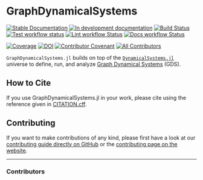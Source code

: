# GraphDynamicalSystems

[![Stable Documentation](https://img.shields.io/badge/docs-stable-blue.svg)](https://ReubenJ.github.io/GraphDynamicalSystems.jl/stable)
[![In development documentation](https://img.shields.io/badge/docs-dev-blue.svg)](https://ReubenJ.github.io/GraphDynamicalSystems.jl/dev)
[![Build Status](https://github.com/ReubenJ/GraphDynamicalSystems.jl/workflows/Test/badge.svg)](https://github.com/ReubenJ/GraphDynamicalSystems.jl/actions)
[![Test workflow status](https://github.com/ReubenJ/GraphDynamicalSystems.jl/actions/workflows/Test.yml/badge.svg?branch=main)](https://github.com/ReubenJ/GraphDynamicalSystems.jl/actions/workflows/Test.yml?query=branch%3Amain)
[![Lint workflow Status](https://github.com/ReubenJ/GraphDynamicalSystems.jl/actions/workflows/Lint.yml/badge.svg?branch=main)](https://github.com/ReubenJ/GraphDynamicalSystems.jl/actions/workflows/Lint.yml?query=branch%3Amain)
[![Docs workflow Status](https://github.com/ReubenJ/GraphDynamicalSystems.jl/actions/workflows/Docs.yml/badge.svg?branch=main)](https://github.com/ReubenJ/GraphDynamicalSystems.jl/actions/workflows/Docs.yml?query=branch%3Amain)

[![Coverage](https://codecov.io/gh/ReubenJ/GraphDynamicalSystems.jl/branch/main/graph/badge.svg)](https://codecov.io/gh/ReubenJ/GraphDynamicalSystems.jl)
[![DOI](https://zenodo.org/badge/DOI/10.5281/zenodo.17185992.svg)](https://doi.org/10.5281/zenodo.17185992)
[![Contributor Covenant](https://img.shields.io/badge/Contributor%20Covenant-2.1-4baaaa.svg)](CODE_OF_CONDUCT.md)
[![All Contributors](https://img.shields.io/github/all-contributors/ReubenJ/GraphDynamicalSystems.jl?labelColor=5e1ec7&color=c0ffee&style=flat-square)](#contributors)

`GraphDynamicalSystems.jl` builds on top of the [`DynamicalSystems.jl`](https://juliadynamics.github.io/DynamicalSystems.jl/dev/) universe to define, run, and analyze [Graph Dynamical Systems](https://en.wikipedia.org/wiki/Graph_dynamical_system) (GDS).

## How to Cite

If you use GraphDynamicalSystems.jl in your work, please cite using the reference given in [CITATION.cff](https://github.com/ReubenJ/GraphDynamicalSystems.jl/blob/main/CITATION.cff).

## Contributing

If you want to make contributions of any kind, please first have a look at our [contributing guide directly on GitHub](docs/src/90-contributing.md) or the [contributing page on the website](https://ReubenJ.github.io/GraphDynamicalSystems.jl/dev/90-contributing/).

---

### Contributors

<!-- ALL-CONTRIBUTORS-LIST:START - Do not remove or modify this section -->
<!-- prettier-ignore-start -->
<!-- markdownlint-disable -->

<!-- markdownlint-restore -->
<!-- prettier-ignore-end -->

<!-- ALL-CONTRIBUTORS-LIST:END -->
